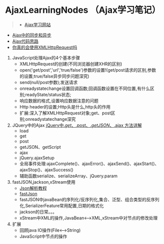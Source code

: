 # AjaxLearningNodes （Ajax学习笔记）
> - [Ajax学习网站](http://www.runoob.com/ajax/ajax-tutorial.html)
- [Ajax中的同步和异步](http://www.cnmiss.cn/?p=84)
- [Ajax代码思路](http://www.cnblogs.com/venoral/p/5136508.html)
- [你真的会使用XMLHttpRequest吗](https://segmentfault.com/a/1190000004322487)

1. JavaScript处理Ajax的4个基本步骤
    - XMLHttpRequest的创建(不同浏览器创建XHR的区别)
    - open('get/post','url','true/false')参数的设置!(get/post请求的区别,参数的设置;true/false异步同步问题深究)
    - send(null/post参数);发送请求
    - onreadystatechange设置回调函数;回调函数设置在不同位置,有什么区别;readyState/status状态;
    - 响应数据的格式,设置响应数据注意的问题
    - Http header的设置;Http头是什么,http头的作用
    - 扩展:深入了解XMLHttpRequest对象;get、post区别;onreadystatechange深究
2. JQuery中的Ajax [jQuery中$.get、$.post、$.getJSON、$.ajax 方法详解](http://blog.csdn.net/huileiforever/article/details/12163385)
    * load 
    * get
    * post
    * getJSON、getScript
    * ajax
    * jQuery.ajaxSetup
    * 全局事件处理:ajaxComplete()、ajaxError()、ajaxSend()、ajaxStart()、ajaxStop()、ajaxSuccess()
    * 辅助函数serialize、serializeArray、jQuery.param
3. fastJSON,jackson,xStream使用
    * [Json解析教程](http://zyjustin9.iteye.com/blog/2020533)
    * [fastJson](http://www.cnblogs.com/zhenmingliu/archive/2011/12/29/2305775.html)
    * fastJSON中javaBean的序列化/反序列化,集合、泛型、组合类型的反序列化,SerializerFeature常用配置,日期的格式化
    * jackson的日常。。。
    * xStream中XML的操作,JavaBean<-->XML,xStream中对节点的修改处理
4. 扩展
    * 回顾java IO操作(File<-->String)
    * JavaScript中节点的操作
    